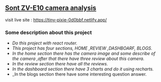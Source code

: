 ## [Sont ZV-E10 camera analysis](https://tiny-pixie-0d0bbf.netlify.app/)
visit live site : https://tiny-pixie-0d0bbf.netlify.app/
### Some description about this project
* _Do this project with react router._
* _This project has four sections, HOME ,REVIEW ,DASHBOARF, BLOGS._
* _In the home section there has the camera image and some describe of the camera ,after that there have three review about this camera._
* _In the review section there have all the reviews._
* _In the dashboard section there have 3 charts and do it using recharts._
* _In the blogs section there have some interesting question answer.
